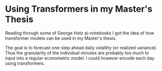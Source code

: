 # Using Transformers in my Master's Thesis
Reading through some of George Hotz ai-notebooks I got the idea of how transformer models can be used in my Master's thesis.

The goal is to forecast one-step ahead daily volatilty (or realized variance). Thus the granularity of the individual minutes are probably too much to input into a regular econometric model.
I could however encode each day using transformers.
